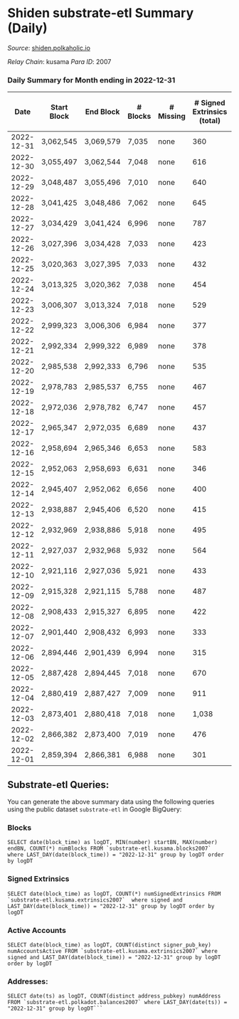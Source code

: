 # Shiden substrate-etl Summary (Daily)

_Source_: [shiden.polkaholic.io](https://shiden.polkaholic.io)

*Relay Chain*: kusama
*Para ID*: 2007



### Daily Summary for Month ending in 2022-12-31


| Date | Start Block | End Block | # Blocks | # Missing | # Signed Extrinsics (total) | # Active Accounts | # Addresses with Balances | # Events | # Transfers | # XCM Transfers In | # XCM Transfers Out |
| ---- | ----------- | --------- | -------- | --------- | --------------------------- | ----------------- | ------------------------- | -------- | ----------- | ------------------ | ------------------- |
| 2022-12-31 | 3,062,545 | 3,069,579 | 7,035 | none  | 360 | 102 | 636,067 | 51,475 | 7,195 ($19,436.98) | 1 ($3.36) | 3 ($4.20) |
| 2022-12-30 | 3,055,497 | 3,062,544 | 7,048 | none  | 616 | 142 | 636,052 | 72,566 | 7,643 ($75,982.40) | 1 ($0.89) | 3 ($151.64) |
| 2022-12-29 | 3,048,487 | 3,055,496 | 7,010 | none  | 640 | 171 | 636,004 | 58,560 | 7,491 ($1,172,321.26) | 1 ($104.56) |   |
| 2022-12-28 | 3,041,425 | 3,048,486 | 7,062 | none  | 645 | 161 | 635,943 | 64,182 | 7,868 ($109,734.37) | 1 ($15.16) | 2 ($114.83) |
| 2022-12-27 | 3,034,429 | 3,041,424 | 6,996 | none  | 787 | 117 | 635,850 | 107,585 | 7,230 ($21,182.87) | 3 ($115.49) | 1 ($115.13) |
| 2022-12-26 | 3,027,396 | 3,034,428 | 7,033 | none  | 423 | 113 | 635,823 | 59,388 | 7,297 ($39,253.37) | 3 ($4.68) | 1 ($4.81) |
| 2022-12-25 | 3,020,363 | 3,027,395 | 7,033 | none  | 432 | 120 | 635,807 | 59,125 | 7,430 ($43,819.16) |   | 1 ($200.41) |
| 2022-12-24 | 3,013,325 | 3,020,362 | 7,038 | none  | 454 | 124 | 635,771 | 55,861 | 7,174 ($63,520.28) | 1 ($25.28) |   |
| 2022-12-23 | 3,006,307 | 3,013,324 | 7,018 | none  | 529 | 100 | 635,736 | 56,657 | 7,457 ($148,430.14) | 1 ($80.83) |   |
| 2022-12-22 | 2,999,323 | 3,006,306 | 6,984 | none  | 377 | 95 | 635,707 | 52,267 | 7,227 ($35,101.65) |   |   |
| 2022-12-21 | 2,992,334 | 2,999,322 | 6,989 | none  | 378 | 103 | 635,685 | 53,419 | 7,087 ($12,520.56) | 2 ($0.63) | 2 ($10.53) |
| 2022-12-20 | 2,985,538 | 2,992,333 | 6,796 | none  | 535 | 122 | 635,670 | 60,172 | 7,282 ($42,895.37) | 1 ($201.58) |   |
| 2022-12-19 | 2,978,783 | 2,985,537 | 6,755 | none  | 467 | 129 | 635,627 | 59,743 | 7,284 ($76,748.26) | 3 ($319.26) | 1 ($0.32) |
| 2022-12-18 | 2,972,036 | 2,978,782 | 6,747 | none  | 457 | 101 | 635,594 | 60,972 | 7,082 ($15,823.41) | 2 ($416.30) | 1 ($174.98) |
| 2022-12-17 | 2,965,347 | 2,972,035 | 6,689 | none  | 437 | 117 | 635,572 | 61,765 | 6,857 ($112,672.38) |   | 1 ($198.80) |
| 2022-12-16 | 2,958,694 | 2,965,346 | 6,653 | none  | 583 | 118 | 635,562 | 59,344 | 6,824 ($92,262.47) | 2 ($78.76) | 4 ($400.13) |
| 2022-12-15 | 2,952,063 | 2,958,693 | 6,631 | none  | 346 | 91 | 635,547 | 50,664 | 6,931 ($22,787.83) |   |   |
| 2022-12-14 | 2,945,407 | 2,952,062 | 6,656 | none  | 400 | 87 |  | 54,993 | 6,823 ($147,624.46) |   |   |
| 2022-12-13 | 2,938,887 | 2,945,406 | 6,520 | none  | 415 | 89 |  | 63,256 | 6,766 ($120,459.78) |   |   |
| 2022-12-12 | 2,932,969 | 2,938,886 | 5,918 | none  | 495 | 118 | 635,489 | 61,299 | 6,308 ($470,815.56) | 2 ($222.63) | 3 ($0.70) |
| 2022-12-11 | 2,927,037 | 2,932,968 | 5,932 | none  | 564 | 107 | 635,463 | 77,964 | 5,992 ($25,855.90) |   |   |
| 2022-12-10 | 2,921,116 | 2,927,036 | 5,921 | none  | 433 | 107 | 635,455 | 50,367 | 6,097 ($52,498.68) |   |   |
| 2022-12-09 | 2,915,328 | 2,921,115 | 5,788 | none  | 487 | 135 | 635,447 | 49,826 | 6,174 ($333,931.21) | 1 ($264.12) |   |
| 2022-12-08 | 2,908,433 | 2,915,327 | 6,895 | none  | 422 | 117 | 635,424 | 58,073 | 7,225 ($241,633.41) |   | 1 ($0.04) |
| 2022-12-07 | 2,901,440 | 2,908,432 | 6,993 | none  | 333 | 117 | 635,395 | 32,321 | 3,944 ($86,720.84) |   | 5 ($12.80) |
| 2022-12-06 | 2,894,446 | 2,901,439 | 6,994 | none  | 315 | 93 | 635,359 | 57,794 | 7,196 ($151,162.80) | 1 ($21.49) | 1 ($0.01) |
| 2022-12-05 | 2,887,428 | 2,894,445 | 7,018 | none  | 670 | 143 | 635,337 | 76,579 | 8,400 ($1,846,326.48) | 1 ($310.33) |   |
| 2022-12-04 | 2,880,419 | 2,887,427 | 7,009 | none  | 911 | 180 | 635,319 | 86,690 | 8,113 ($678,661.17) | 2 ($479.97) |   |
| 2022-12-03 | 2,873,401 | 2,880,418 | 7,018 | none  | 1,038 | 195 | 635,292 | 83,827 | 8,500 ($1,057,710.59) | 2 ($390.57) | 2 ($135.15) |
| 2022-12-02 | 2,866,382 | 2,873,400 | 7,019 | none  | 476 | 100 | 635,234 | 78,193 | 7,614 ($282,518.85) | 3 ($623.88) | 7 ($1.71) |
| 2022-12-01 | 2,859,394 | 2,866,381 | 6,988 | none  | 301 | 89 | 635,218 | 53,013 | 7,133 ($95,036.08) | 1 ($2.84) | 2 ($3.78) |

## Substrate-etl Queries:
You can generate the above summary data using the following queries using the public dataset `substrate-etl` in Google BigQuery:


### Blocks
```
SELECT date(block_time) as logDT, MIN(number) startBN, MAX(number) endBN, COUNT(*) numBlocks FROM `substrate-etl.kusama.blocks2007`  where LAST_DAY(date(block_time)) = "2022-12-31" group by logDT order by logDT
```


### Signed Extrinsics
```
SELECT date(block_time) as logDT, COUNT(*) numSignedExtrinsics FROM `substrate-etl.kusama.extrinsics2007`  where signed and LAST_DAY(date(block_time)) = "2022-12-31" group by logDT order by logDT
```


### Active Accounts
```
SELECT date(block_time) as logDT, COUNT(distinct signer_pub_key) numAccountsActive FROM `substrate-etl.kusama.extrinsics2007` where signed and LAST_DAY(date(block_time)) = "2022-12-31" group by logDT order by logDT
```


### Addresses:
```
SELECT date(ts) as logDT, COUNT(distinct address_pubkey) numAddress FROM `substrate-etl.polkadot.balances2007` where LAST_DAY(date(ts)) = "2022-12-31" group by logDT```

